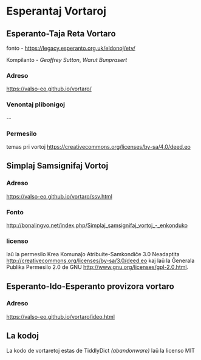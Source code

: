 # Esperantaj Vortaroj

## Esperanto-Taja Reta Vortaro
fonto - https://legacy.esperanto.org.uk/eldonoj/etv/

Kompilanto - _Geoffrey Sutton_, _Warut Bunprasert_
### Adreso
https://valso-eo.github.io/vortaro/
### Venontaj plibonigoj
--
### Permesilo
temas pri vortoj
https://creativecommons.org/licenses/by-sa/4.0/deed.eo

## Simplaj Samsignifaj Vortoj
### Adreso 
https://valso-eo.github.io/vortaro/ssv.html
### Fonto 
http://bonalingvo.net/index.php/Simplaj_samsignifaj_vortoj_-_enkonduko

### licenso
laŭ la permesilo Krea Komunaĵo Atribuite-Samkondiĉe 3.0 Neadaptita <http://creativecommons.org/licenses/by-sa/3.0/deed.eo> kaj laŭ la Ĝenerala Publika Permesilo 2.0 de GNU <http://www.gnu.org/licenses/gpl-2.0.html>.

## Esperanto-Ido-Esperanto provizora vortaro
### Adreso
https://valso-eo.github.io/vortaro/ideo.html

## La kodoj
La kodo de vortaretoj estas de TiddlyDict *(abandonware)* laŭ la licenso MIT
